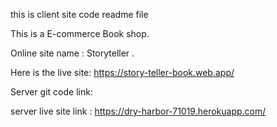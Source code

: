  this is client site code readme file 
  
This is a E-commerce Book shop.

Online site name : Storyteller .

Here is the live site: https://story-teller-book.web.app/

Server git code  link: 

server live site link : https://dry-harbor-71019.herokuapp.com/
